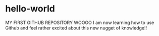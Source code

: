 # hello-world
MY FIRST GITHUB REPOSITORY WOOOO
I am now learning how to use Github and feel rather excited about this new nugget of knowledge!!
